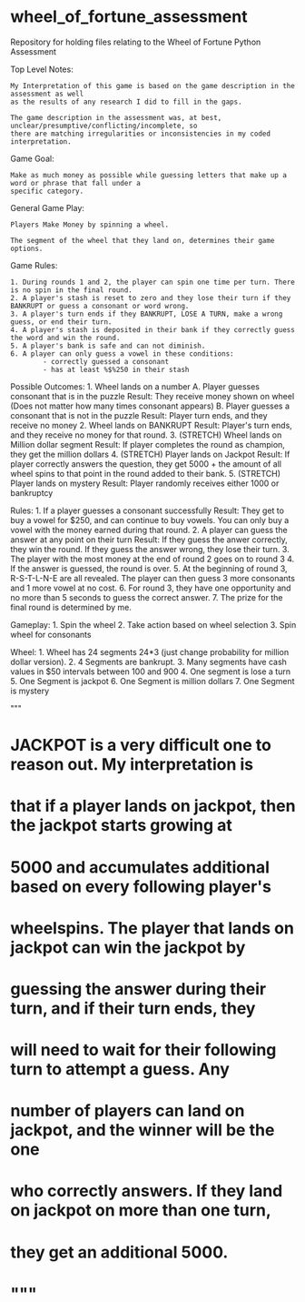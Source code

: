 # wheel_of_fortune_assessment
Repository for holding files relating to the Wheel of Fortune Python Assessment

Top Level Notes:

    My Interpretation of this game is based on the game description in the assessment as well 
    as the results of any research I did to fill in the gaps. 

    The game description in the assessment was, at best, unclear/presumptive/conflicting/incomplete, so
    there are matching irregularities or inconsistencies in my coded interpretation. 

Game Goal:

    Make as much money as possible while guessing letters that make up a word or phrase that fall under a 
    specific category. 
   
General Game Play:

    Players Make Money by spinning a wheel. 
    
    The segment of the wheel that they land on, determines their game options.
    
Game Rules:

    1. During rounds 1 and 2, the player can spin one time per turn. There is no spin in the final round.
    2. A player's stash is reset to zero and they lose their turn if they BANKRUPT or guess a consonant or word wrong.
    3. A player's turn ends if they BANKRUPT, LOSE A TURN, make a wrong guess, or end their turn.
    4. A player's stash is deposited in their bank if they correctly guess the word and win the round.
    5. A player's bank is safe and can not diminish.
    6. A player can only guess a vowel in these conditions: 
            - correctly guessed a consonant
            - has at least %$%250 in their stash
    
Possible Outcomes:
    1. Wheel lands on a number
        A. Player guesses consonant that is in the puzzle
            Result: They receive money shown on wheel
                (Does not matter how many times consonant appears)
        B. Player guesses a consonant that is not in the puzzle
            Result: Player turn ends, and they receive no money
    2. Wheel lands on BANKRUPT
        Result: Player's turn ends, and they receive no money for that round. 
    3. (STRETCH) Wheel lands on Million dollar segment
            Result: If player completes the round as champion, they get the million dollars
    4. (STRETCH) Player lands on Jackpot
            Result: If player correctly answers the question, they get 5000 + the amount of all wheel spins
            to that point in the round added to their bank.
    5. (STRETCH) Player lands on mystery
            Result: Player randomly receives either 1000 or bankruptcy
            
Rules:
    1. If a player guesses a consonant successfully
        Result: They get to buy a vowel for $250, and can continue to buy vowels.
        You can only buy a vowel with the money earned during that round.
    2. A player can guess the answer at any point on their turn
        Result: If they guess the anwer correctly, they win the round. 
                If they guess the answer wrong, they lose their turn.
    3. The player with the most money at the end of round 2 goes on to round 3
    4. If the answer is guessed, the round is over.
    5. At the beginning of round 3, R-S-T-L-N-E are all revealed. The player can then guess 3 more consonants and 1 more vowel at no cost.
    6. For round 3, they have one opportunity and no more than 5 seconds to guess the correct answer.
    7. The prize for the final round is determined by me.
    
Gameplay:
    1. Spin the wheel
    2. Take action based on wheel selection
    3. Spin wheel for consonants
    
Wheel:
    1. Wheel has 24 segments 24*3 (just change probability for million dollar version).
    2. 4 Segments are bankrupt.
    3. Many segments have cash values in $50 intervals between 100 and 900
    4. One segment is lose a turn
    5. One Segment is jackpot
    6. One Segment is million dollars
    7. One Segment is mystery
   
   
   """
#         JACKPOT is a very difficult one to reason out. My interpretation is
#         that if a player lands on jackpot, then the jackpot starts growing at
#         5000 and accumulates additional based on every following player's
#         wheelspins. The player that lands on jackpot can win the jackpot by 
#         guessing the answer during their turn, and if their turn ends, they
#         will need to wait for their following turn to attempt a guess. Any 
#         number of players can land on jackpot, and the winner will be the one
#         who correctly answers. If they land on jackpot on more than one turn, 
#         they get an additional 5000.
#         """